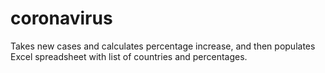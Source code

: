 # coronavirus
Takes new cases and calculates percentage increase, and then populates Excel spreadsheet with list of countries and percentages.
